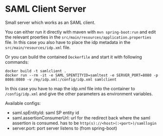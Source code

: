 # SAML Client Server
Small server which works as an SAML client.

You can either run it directly with maven with ``mvn spring-boot:run`` and edit the relevant proerties in the ``src/main/resources/application.properties`` file. In this case you also have to place the idp metadata in the ``src/main/resources/idp.xml`` file.

Or you can build the contained ``Dockerfile`` and start it with following commands:
```
docker build -t samlclient .
docker run --rm -it -e SAML_SPENTITYID=samltest -e SERVER_PORT=8080 -p 8086:8080 -v /my/idp.xml:/config/idp.xml samlclient
```
In this case you have to map the idp.xml file into the container to ``/config/idp.xml`` and give the other parameters as environment variables.

Available configs:
* saml.spEntityId: saml SP entity id
* saml.assertionConsumerUrl: url for the redirect back where the saml assertion is consumed. has to be `http(s)://<host>(:<port>)/samllogin`
* server.port: port server listens to (from spring-boot)